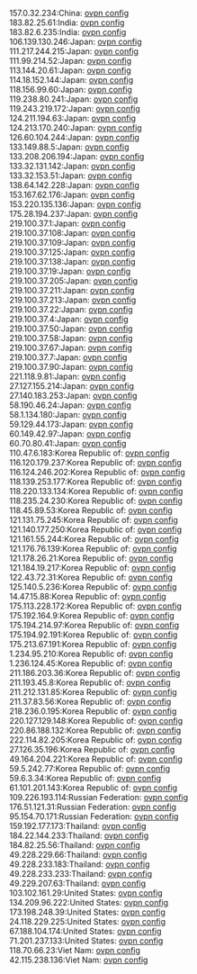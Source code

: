 157.0.32.234:China: [ovpn config](vpn/157_0_32_234.ovpn)  
183.82.25.61:India: [ovpn config](vpn/183_82_25_61.ovpn)  
183.82.6.235:India: [ovpn config](vpn/183_82_6_235.ovpn)  
106.139.130.246:Japan: [ovpn config](vpn/106_139_130_246.ovpn)  
111.217.244.215:Japan: [ovpn config](vpn/111_217_244_215.ovpn)  
111.99.214.52:Japan: [ovpn config](vpn/111_99_214_52.ovpn)  
113.144.20.61:Japan: [ovpn config](vpn/113_144_20_61.ovpn)  
114.18.152.144:Japan: [ovpn config](vpn/114_18_152_144.ovpn)  
118.156.99.60:Japan: [ovpn config](vpn/118_156_99_60.ovpn)  
119.238.80.241:Japan: [ovpn config](vpn/119_238_80_241.ovpn)  
119.243.219.172:Japan: [ovpn config](vpn/119_243_219_172.ovpn)  
124.211.194.63:Japan: [ovpn config](vpn/124_211_194_63.ovpn)  
124.213.170.240:Japan: [ovpn config](vpn/124_213_170_240.ovpn)  
126.60.104.244:Japan: [ovpn config](vpn/126_60_104_244.ovpn)  
133.149.88.5:Japan: [ovpn config](vpn/133_149_88_5.ovpn)  
133.208.206.194:Japan: [ovpn config](vpn/133_208_206_194.ovpn)  
133.32.131.142:Japan: [ovpn config](vpn/133_32_131_142.ovpn)  
133.32.153.51:Japan: [ovpn config](vpn/133_32_153_51.ovpn)  
138.64.142.228:Japan: [ovpn config](vpn/138_64_142_228.ovpn)  
153.167.62.176:Japan: [ovpn config](vpn/153_167_62_176.ovpn)  
153.220.135.136:Japan: [ovpn config](vpn/153_220_135_136.ovpn)  
175.28.194.237:Japan: [ovpn config](vpn/175_28_194_237.ovpn)  
219.100.37.1:Japan: [ovpn config](vpn/219_100_37_1.ovpn)  
219.100.37.108:Japan: [ovpn config](vpn/219_100_37_108.ovpn)  
219.100.37.109:Japan: [ovpn config](vpn/219_100_37_109.ovpn)  
219.100.37.125:Japan: [ovpn config](vpn/219_100_37_125.ovpn)  
219.100.37.138:Japan: [ovpn config](vpn/219_100_37_138.ovpn)  
219.100.37.19:Japan: [ovpn config](vpn/219_100_37_19.ovpn)  
219.100.37.205:Japan: [ovpn config](vpn/219_100_37_205.ovpn)  
219.100.37.211:Japan: [ovpn config](vpn/219_100_37_211.ovpn)  
219.100.37.213:Japan: [ovpn config](vpn/219_100_37_213.ovpn)  
219.100.37.22:Japan: [ovpn config](vpn/219_100_37_22.ovpn)  
219.100.37.4:Japan: [ovpn config](vpn/219_100_37_4.ovpn)  
219.100.37.50:Japan: [ovpn config](vpn/219_100_37_50.ovpn)  
219.100.37.58:Japan: [ovpn config](vpn/219_100_37_58.ovpn)  
219.100.37.67:Japan: [ovpn config](vpn/219_100_37_67.ovpn)  
219.100.37.7:Japan: [ovpn config](vpn/219_100_37_7.ovpn)  
219.100.37.90:Japan: [ovpn config](vpn/219_100_37_90.ovpn)  
221.118.9.81:Japan: [ovpn config](vpn/221_118_9_81.ovpn)  
27.127.155.214:Japan: [ovpn config](vpn/27_127_155_214.ovpn)  
27.140.183.253:Japan: [ovpn config](vpn/27_140_183_253.ovpn)  
58.190.46.24:Japan: [ovpn config](vpn/58_190_46_24.ovpn)  
58.1.134.180:Japan: [ovpn config](vpn/58_1_134_180.ovpn)  
59.129.44.173:Japan: [ovpn config](vpn/59_129_44_173.ovpn)  
60.149.42.97:Japan: [ovpn config](vpn/60_149_42_97.ovpn)  
60.70.80.41:Japan: [ovpn config](vpn/60_70_80_41.ovpn)  
110.47.6.183:Korea Republic of: [ovpn config](vpn/110_47_6_183.ovpn)  
116.120.179.237:Korea Republic of: [ovpn config](vpn/116_120_179_237.ovpn)  
116.124.246.202:Korea Republic of: [ovpn config](vpn/116_124_246_202.ovpn)  
118.139.253.177:Korea Republic of: [ovpn config](vpn/118_139_253_177.ovpn)  
118.220.133.134:Korea Republic of: [ovpn config](vpn/118_220_133_134.ovpn)  
118.235.24.230:Korea Republic of: [ovpn config](vpn/118_235_24_230.ovpn)  
118.45.89.53:Korea Republic of: [ovpn config](vpn/118_45_89_53.ovpn)  
121.131.75.245:Korea Republic of: [ovpn config](vpn/121_131_75_245.ovpn)  
121.140.177.250:Korea Republic of: [ovpn config](vpn/121_140_177_250.ovpn)  
121.161.55.244:Korea Republic of: [ovpn config](vpn/121_161_55_244.ovpn)  
121.176.76.139:Korea Republic of: [ovpn config](vpn/121_176_76_139.ovpn)  
121.178.26.21:Korea Republic of: [ovpn config](vpn/121_178_26_21.ovpn)  
121.184.19.217:Korea Republic of: [ovpn config](vpn/121_184_19_217.ovpn)  
122.43.72.31:Korea Republic of: [ovpn config](vpn/122_43_72_31.ovpn)  
125.140.5.236:Korea Republic of: [ovpn config](vpn/125_140_5_236.ovpn)  
14.47.15.88:Korea Republic of: [ovpn config](vpn/14_47_15_88.ovpn)  
175.113.228.172:Korea Republic of: [ovpn config](vpn/175_113_228_172.ovpn)  
175.192.164.9:Korea Republic of: [ovpn config](vpn/175_192_164_9.ovpn)  
175.194.214.97:Korea Republic of: [ovpn config](vpn/175_194_214_97.ovpn)  
175.194.92.191:Korea Republic of: [ovpn config](vpn/175_194_92_191.ovpn)  
175.213.67.191:Korea Republic of: [ovpn config](vpn/175_213_67_191.ovpn)  
1.234.95.210:Korea Republic of: [ovpn config](vpn/1_234_95_210.ovpn)  
1.236.124.45:Korea Republic of: [ovpn config](vpn/1_236_124_45.ovpn)  
211.186.203.36:Korea Republic of: [ovpn config](vpn/211_186_203_36.ovpn)  
211.193.45.8:Korea Republic of: [ovpn config](vpn/211_193_45_8.ovpn)  
211.212.131.85:Korea Republic of: [ovpn config](vpn/211_212_131_85.ovpn)  
211.37.83.56:Korea Republic of: [ovpn config](vpn/211_37_83_56.ovpn)  
218.236.0.195:Korea Republic of: [ovpn config](vpn/218_236_0_195.ovpn)  
220.127.129.148:Korea Republic of: [ovpn config](vpn/220_127_129_148.ovpn)  
220.86.188.132:Korea Republic of: [ovpn config](vpn/220_86_188_132.ovpn)  
222.114.82.205:Korea Republic of: [ovpn config](vpn/222_114_82_205.ovpn)  
27.126.35.196:Korea Republic of: [ovpn config](vpn/27_126_35_196.ovpn)  
49.164.204.221:Korea Republic of: [ovpn config](vpn/49_164_204_221.ovpn)  
59.5.242.77:Korea Republic of: [ovpn config](vpn/59_5_242_77.ovpn)  
59.6.3.34:Korea Republic of: [ovpn config](vpn/59_6_3_34.ovpn)  
61.101.201.143:Korea Republic of: [ovpn config](vpn/61_101_201_143.ovpn)  
109.226.193.114:Russian Federation: [ovpn config](vpn/109_226_193_114.ovpn)  
176.51.121.31:Russian Federation: [ovpn config](vpn/176_51_121_31.ovpn)  
95.154.70.171:Russian Federation: [ovpn config](vpn/95_154_70_171.ovpn)  
159.192.177.173:Thailand: [ovpn config](vpn/159_192_177_173.ovpn)  
184.22.144.233:Thailand: [ovpn config](vpn/184_22_144_233.ovpn)  
184.82.25.56:Thailand: [ovpn config](vpn/184_82_25_56.ovpn)  
49.228.229.66:Thailand: [ovpn config](vpn/49_228_229_66.ovpn)  
49.228.233.183:Thailand: [ovpn config](vpn/49_228_233_183.ovpn)  
49.228.233.233:Thailand: [ovpn config](vpn/49_228_233_233.ovpn)  
49.229.207.63:Thailand: [ovpn config](vpn/49_229_207_63.ovpn)  
103.102.161.29:United States: [ovpn config](vpn/103_102_161_29.ovpn)  
134.209.96.222:United States: [ovpn config](vpn/134_209_96_222.ovpn)  
173.198.248.39:United States: [ovpn config](vpn/173_198_248_39.ovpn)  
24.118.229.225:United States: [ovpn config](vpn/24_118_229_225.ovpn)  
67.188.104.174:United States: [ovpn config](vpn/67_188_104_174.ovpn)  
71.201.237.133:United States: [ovpn config](vpn/71_201_237_133.ovpn)  
118.70.66.23:Viet Nam: [ovpn config](vpn/118_70_66_23.ovpn)  
42.115.238.136:Viet Nam: [ovpn config](vpn/42_115_238_136.ovpn)  
